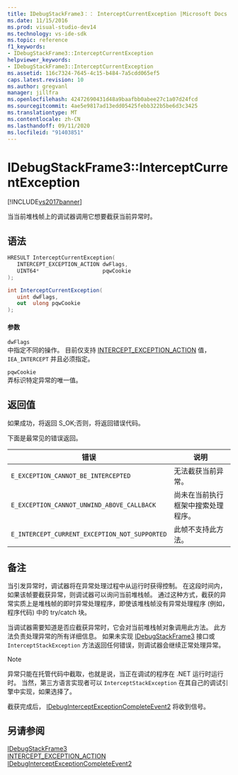 ```yaml
---
title: IDebugStackFrame3：： InterceptCurrentException |Microsoft Docs
ms.date: 11/15/2016
ms.prod: visual-studio-dev14
ms.technology: vs-ide-sdk
ms.topic: reference
f1_keywords:
- IDebugStackFrame3::InterceptCurrentException
helpviewer_keywords:
- IDebugStackFrame3::InterceptCurrentException
ms.assetid: 116c7324-7645-4c15-b484-7a5cdd065ef5
caps.latest.revision: 10
ms.author: gregvanl
manager: jillfra
ms.openlocfilehash: 42472690431d48a9baafbb0abee27c1a07d24fcd
ms.sourcegitcommit: 4ae5e9817ad13edd05425febb322b5be6d3c3425
ms.translationtype: MT
ms.contentlocale: zh-CN
ms.lasthandoff: 09/11/2020
ms.locfileid: "91403851"
---
```

# <a name="idebugstackframe3interceptcurrentexception"></a>IDebugStackFrame3::InterceptCurrentException
[!INCLUDE[vs2017banner](../../../includes/vs2017banner.md)]

当当前堆栈帧上的调试器调用它想要截获当前异常时。  
  
## <a name="syntax"></a>语法  
  
```cpp  
HRESULT InterceptCurrentException(  
   INTERCEPT_EXCEPTION_ACTION dwFlags,  
   UINT64*                    pqwCookie  
);  
```  
  
```csharp  
int InterceptCurrentException(  
   uint dwFlags,   
   out  ulong pqwCookie  
);  
```  
  
#### <a name="parameters"></a>参数  
 `dwFlags`  
 中指定不同的操作。 目前仅支持 [INTERCEPT_EXCEPTION_ACTION](../../../extensibility/debugger/reference/intercept-exception-action.md) 值， `IEA_INTERCEPT` 并且必须指定。  
  
 `pqwCookie`  
 弄标识特定异常的唯一值。  
  
## <a name="return-value"></a>返回值  
 如果成功，将返回 S_OK;否则，将返回错误代码。  
  
 下面是最常见的错误返回。  
  
|错误|说明|  
|-----------|-----------------|  
|`E_EXCEPTION_CANNOT_BE_INTERCEPTED`|无法截获当前异常。|  
|`E_EXCEPTION_CANNOT_UNWIND_ABOVE_CALLBACK`|尚未在当前执行框架中搜索处理程序。|  
|`E_INTERCEPT_CURRENT_EXCEPTION_NOT_SUPPORTED`|此帧不支持此方法。|  
  
## <a name="remarks"></a>备注  
 当引发异常时，调试器将在异常处理过程中从运行时获得控制。 在这段时间内，如果该帧要截获异常，则调试器可以询问当前堆栈帧。 通过这种方式，截获的异常实质上是堆栈帧的即时异常处理程序，即使该堆栈帧没有异常处理程序 (例如，程序代码) 中的 try/catch 块。  
  
 当调试器需要知道是否应截获异常时，它会对当前堆栈帧对象调用此方法。 此方法负责处理异常的所有详细信息。 如果未实现 [IDebugStackFrame3](../../../extensibility/debugger/reference/idebugstackframe3.md) 接口或 `InterceptStackException` 方法返回任何错误，则调试器会继续正常处理异常。  
  
> [!NOTE]
> 异常只能在托管代码中截取，也就是说，当正在调试的程序在 .NET 运行时运行时。 当然，第三方语言实现者可以 `InterceptStackException` 在其自己的调试引擎中实现，如果选择了。  
  
 截获完成后， [IDebugInterceptExceptionCompleteEvent2](../../../extensibility/debugger/reference/idebuginterceptexceptioncompleteevent2.md) 将收到信号。  
  
## <a name="see-also"></a>另请参阅  
 [IDebugStackFrame3](../../../extensibility/debugger/reference/idebugstackframe3.md)   
 [INTERCEPT_EXCEPTION_ACTION](../../../extensibility/debugger/reference/intercept-exception-action.md)   
 [IDebugInterceptExceptionCompleteEvent2](../../../extensibility/debugger/reference/idebuginterceptexceptioncompleteevent2.md)
